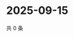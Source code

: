 # 2025-09-15

共 0 条

<!-- BEGIN ZHIHUVIDEO -->
<!-- 最后更新时间 Mon Sep 15 2025 12:14:07 GMT+0800 (China Standard Time) -->

<!-- END ZHIHUVIDEO -->
